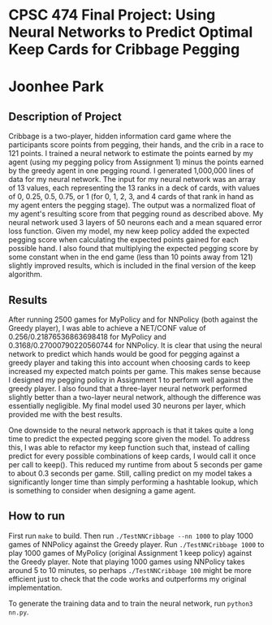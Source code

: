 # CPSC 474 Final Project: Using Neural Networks to Predict Optimal Keep Cards for Cribbage Pegging
# Joonhee Park

## Description of Project
Cribbage is a two-player, hidden information card game where the participants score points from pegging, their hands, and the crib in a race to 121 points. I trained a neural network to estimate the points earned by my agent (using my pegging policy from Assignment 1) minus the points earned by the greedy agent in one pegging round. I generated 1,000,000 lines of data for my neural network. The input for my neural network was an array of 13 values, each representing the 13 ranks in a deck of cards, with values of 0, 0.25, 0.5, 0.75, or 1 (for 0, 1, 2, 3, and 4 cards of that rank in hand as my agent enters the pegging stage). The output was a normalized float of my agent's resulting score from that pegging round as described above. My neural network used 3 layers of 50 neurons each and a mean squared error loss function. Given my model, my new keep policy added the expected pegging score when calculating the expected points gained for each possible hand. I also found that multiplying the expected pegging score by some constant when in the end game (less than 10 points away from 121) slightly improved results, which is included in the final version of the keep algorithm.

## Results
After running 2500 games for MyPolicy and for NNPolicy (both against the Greedy player), I was able to achieve a NET/CONF value of 0.256/0.21876536863698418 for MyPolicy and 0.3168/0.27000790220560744 for NNPolicy. It is clear that using the neural network to predict which hands would be good for pegging against a greedy player and taking this into account when choosing cards to keep increased my expected match points per game. This makes sense because I designed my pegging policy in Assignment 1 to perform well against the greedy player. I also found that a three-layer neural network performed slightly better than a two-layer neural network, although the difference was essentially negligible. My final model used 30 neurons per layer, which provided me with the best results.

One downside to the neural network approach is that it takes quite a long time to predict the expected pegging score given the model. To address this, I was able to refactor my keep function such that, instead of calling predict for every possible combinations of keep cards, I would call it once per call to keep(). This reduced my runtime from about 5 seconds per game to about 0.3 seconds per game. Still, calling predict on my model takes a significantly longer time than simply performing a hashtable lookup, which is something to consider when designing a game agent.

## How to run
First run `make` to build. Then run `./TestNNCribbage --nn 1000` to play 1000 games of NNPolicy against the Greedy player. Run `./TestNNCribbage 1000` to play 1000 games of MyPolicy (original Assignment 1 keep policy) against the Greedy player. Note that playing 1000 games using NNPolicy takes around 5 to 10 minutes, so perhaps `./TestNNCribbage 100` might be more efficient just to check that the code works and outperforms my original implementation.

To generate the training data and to train the neural network, run `python3 nn.py`. 
